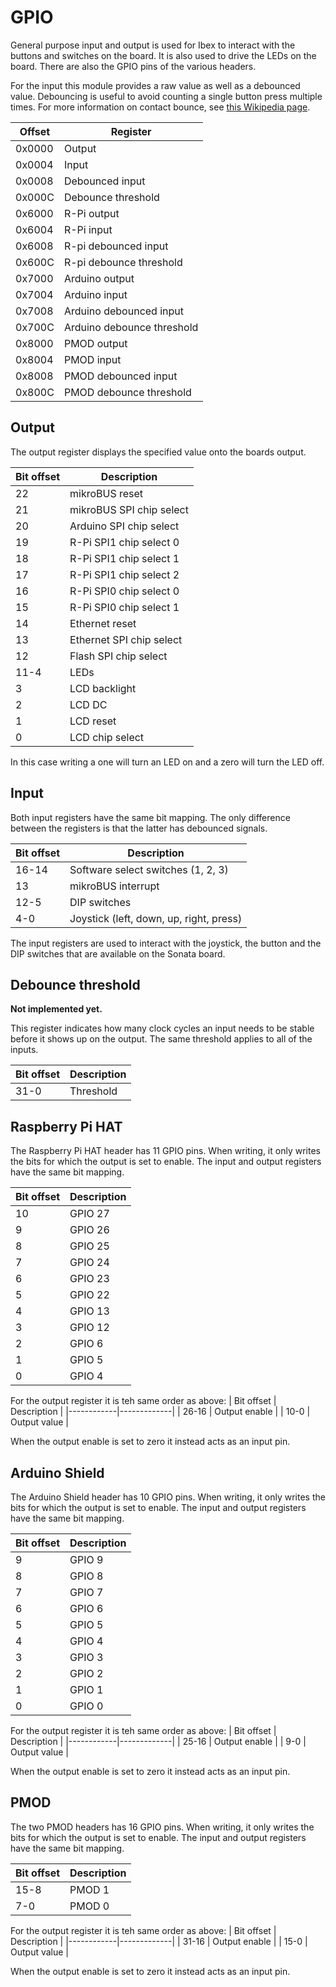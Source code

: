 # GPIO

General purpose input and output is used for Ibex to interact with the buttons and switches on the board.
It is also used to drive the LEDs on the board.
There are also the GPIO pins of the various headers.

For the input this module provides a raw value as well as a debounced value.
Debouncing is useful to avoid counting a single button press multiple times.
For more information on contact bounce, see [this Wikipedia page](https://en.wikipedia.org/wiki/Switch#Contact_bounce).

| Offset | Register |
|--------|----------|
| 0x0000 | Output   |
| 0x0004 | Input    |
| 0x0008 | Debounced input |
| 0x000C | Debounce threshold |
| 0x6000 | R-Pi output |
| 0x6004 | R-Pi input |
| 0x6008 | R-pi debounced input |
| 0x600C | R-pi debounce threshold |
| 0x7000 | Arduino output |
| 0x7004 | Arduino input |
| 0x7008 | Arduino debounced input |
| 0x700C | Arduino debounce threshold |
| 0x8000 | PMOD output |
| 0x8004 | PMOD input |
| 0x8008 | PMOD debounced input |
| 0x800C | PMOD debounce threshold |

## Output

The output register displays the specified value onto the boards output.

| Bit offset | Description |
|------------|-------------|
| 22         | mikroBUS reset |
| 21         | mikroBUS SPI chip select |
| 20         | Arduino SPI chip select |
| 19         | R-Pi SPI1 chip select 0 |
| 18         | R-Pi SPI1 chip select 1 |
| 17         | R-Pi SPI1 chip select 2 |
| 16         | R-Pi SPI0 chip select 0 |
| 15         | R-Pi SPI0 chip select 1 |
| 14         | Ethernet reset |
| 13         | Ethernet SPI chip select |
| 12         | Flash SPI chip select |
| 11-4       | LEDs        |
| 3          | LCD backlight |
| 2          | LCD DC      |
| 1          | LCD reset   |
| 0          | LCD chip select |

In this case writing a one will turn an LED on and a zero will turn the LED off.

## Input

Both input registers have the same bit mapping.
The only difference between the registers is that the latter has debounced signals.

| Bit offset | Description |
|------------|-------------|
| 16-14      | Software select switches (1, 2, 3) |
| 13         | mikroBUS interrupt |
| 12-5       | DIP switches |
| 4-0        | Joystick (left, down, up, right, press) |

The input registers are used to interact with the joystick, the button and the DIP switches that are available on the Sonata board.

## Debounce threshold

**Not implemented yet.**

This register indicates how many clock cycles an input needs to be stable before it shows up on the output.
The same threshold applies to all of the inputs.

| Bit offset | Description |
|------------|-------------|
| 31-0       | Threshold   |

## Raspberry Pi HAT

The Raspberry Pi HAT header has 11 GPIO pins.
When writing, it only writes the bits for which the output is set to enable.
The input and output registers have the same bit mapping.

| Bit offset | Description |
|------------|-------------|
|   10       | GPIO  27    |
|   9        | GPIO  26    |
|   8        | GPIO  25    |
|   7        | GPIO  24    |
|   6        | GPIO  23    |
|   5        | GPIO  22    |
|   4        | GPIO  13    |
|   3        | GPIO  12    |
|   2        | GPIO  6     |
|   1        | GPIO  5     |
|   0        | GPIO  4     |

For the output register it is teh same order as above:
| Bit offset | Description |
|------------|-------------|
|   26-16    | Output enable |
|   10-0     | Output value |

When the output enable is set to zero it instead acts as an input pin.

## Arduino Shield

The Arduino Shield header has 10 GPIO pins.
When writing, it only writes the bits for which the output is set to enable.
The input and output registers have the same bit mapping.

| Bit offset | Description |
|------------|-------------|
|   9        | GPIO  9     |
|   8        | GPIO  8     |
|   7        | GPIO  7     |
|   6        | GPIO  6     |
|   5        | GPIO  5     |
|   4        | GPIO  4     |
|   3        | GPIO  3     |
|   2        | GPIO  2     |
|   1        | GPIO  1     |
|   0        | GPIO  0     |

For the output register it is teh same order as above:
| Bit offset | Description |
|------------|-------------|
|   25-16    | Output enable |
|   9-0      | Output value |

When the output enable is set to zero it instead acts as an input pin.

## PMOD

The two PMOD headers has 16 GPIO pins.
When writing, it only writes the bits for which the output is set to enable.
The input and output registers have the same bit mapping.

| Bit offset | Description |
|------------|-------------|
|   15-8     | PMOD 1      |
|   7-0      | PMOD 0      |

For the output register it is teh same order as above:
| Bit offset | Description |
|------------|-------------|
|   31-16    | Output enable |
|   15-0     | Output value |

When the output enable is set to zero it instead acts as an input pin.
